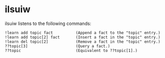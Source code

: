 # ilsuiw
ilsuiw listens to the following commands:

    !learn add topic fact          (Append a fact to the "topic" entry.)
    !learn add topic[2] fact       (Insert a fact in the "topic" entry.)
    !learn del topic[2]            (Remove a fact in the "topic" entry.)
    ??topic[3]                     (Query a fact.)
    ??topic                        (Equivalent to ??topic[1].)
